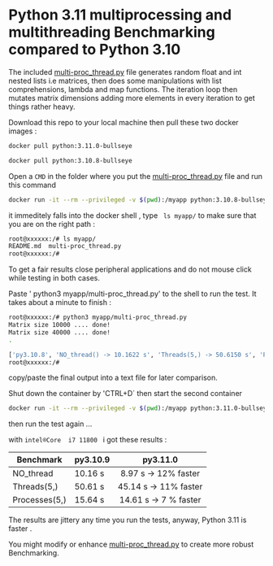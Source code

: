

# Python 3.11 multiprocessing and multithreading Benchmarking compared to Python 3.10

 
The included [multi-proc_thread.py](multi-proc_thread.py) file generates random float and int nested lists i.e matrices, then does some manipulations with list comprehensions, lambda and map functions. The iteration loop then  mutates  matrix dimensions adding more elements in every iteration to get things rather heavy.


Download this repo to your local machine then pull these two docker images :

```bash
docker pull python:3.11.0-bullseye

docker pull python:3.10.8-bullseye

```

Open a `CMD` in the folder where you put the [multi-proc_thread.py](multi-proc_thread.py) file and run this command 


```bash
docker run -it --rm --privileged -v $(pwd):/myapp python:3.10.8-bullseye bash
```

it immeditely falls into the docker shell , type ` ls myapp/` to make sure that you are on the right path :

```bash
root@xxxxxx:/# ls myapp/
README.md  multi-proc_thread.py 
root@xxxxxx:/#
```

To get a fair results close peripheral applications and do not mouse click while testing in both cases.

Paste ' python3 myapp/multi-proc_thread.py' to the shell to run the test. It takes about a minute to finish :

```bash
root@xxxxxx:/# python3 myapp/multi-proc_thread.py
Matrix size 10000 .... done!
Matrix size 40000 .... done!
.

['py3.10.8', 'NO_thread() -> 10.1622 s', 'Threads(5,) -> 50.6150 s', 'Processes(5,) -> 15.6486 s']
root@xxxxxx:/# 
```


copy/paste  the final output into a text file for later comparison.

Shut down the container by 'CTRL+D` then start the second container 


```bash
docker run -it --rm --privileged -v $(pwd):/myapp python:3.11.0-bullseye bash

```


then run the test again  ...

with `intel®Core  i7 11800 ` i got these results :



|Benchmark        | py3.10.9         |  py3.11.0        | 
| ------------- |-------------|:-------------:|
| NO_thread        | 10.16 s     | 8.97  s ->   12% faster     |
| Threads(5,)      | 50.61 s     | 45.14 s ->   11% faster     |
| Processes(5,)    | 15.64  s    | 14.61 s ->   7 % faster     |



The results are jittery any time you run the tests, anyway, Python 3.11 is faster . 


You might  modify or enhance [multi-proc_thread.py](multi-proc_thread.py) to create more robust Benchmarking. 






